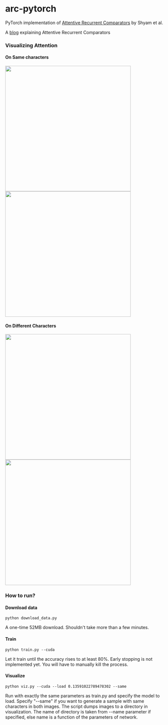 # arc-pytorch
PyTorch implementation of [Attentive Recurrent Comparators](https://arxiv.org/abs/1703.00767) by Shyam et al.

A [blog](https://medium.com/@sanyamagarwal/understanding-attentive-recurrent-comparators-ea1b741da5c3) explaining Attentive Recurrent Comparators

### Visualizing Attention

#### On Same characters
<img src="visualization/16_4_4_256/sim1.gif" width="400"> <img src="visualization/16_4_4_256/sim2.gif" width="400">

#### On Different Characters
<img src="visualization/16_4_4_256/dis1.gif" width="400"> <img src="visualization/16_4_4_256/dis2.gif" width="400">


### How to run?

#### Download data
```
python download_data.py
```
A one-time 52MB download. Shouldn't take more than a few minutes.

#### Train
```
python train.py --cuda
```
Let it train until the accuracy rises to at least 80%. Early stopping is not implemented yet. You will have to manually kill the process.

#### Visualize
```
python viz.py --cuda --load 0.13591022789478302 --same
```
Run with exactly the same parameters as train.py and specify the model to load. Specify "--same" if you want to generate a sample with same characters in both images. The script dumps images to a directory in visualization. The name of directory is taken from --name parameter if specified, else name is a function of the parameters of network.
